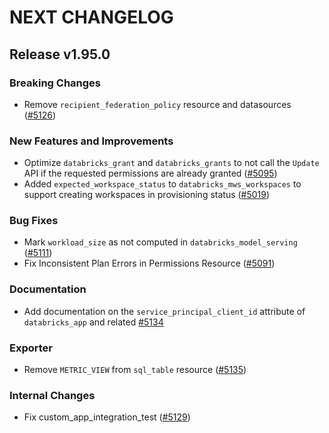 # NEXT CHANGELOG

## Release v1.95.0

### Breaking Changes

* Remove `recipient_federation_policy` resource and datasources ([#5126](https://github.com/databricks/terraform-provider-databricks/pull/5126))

### New Features and Improvements

* Optimize `databricks_grant` and `databricks_grants` to not call the `Update` API if the requested permissions are already granted ([#5095](https://github.com/databricks/terraform-provider-databricks/pull/5095))
* Added `expected_workspace_status` to `databricks_mws_workspaces` to support creating workspaces in provisioning status ([#5019](https://github.com/databricks/terraform-provider-databricks/pull/5019))

### Bug Fixes

* Mark `workload_size` as not computed in `databricks_model_serving` ([#5111](https://github.com/databricks/terraform-provider-databricks/pull/5111))
* Fix Inconsistent Plan Errors in Permissions Resource ([#5091](https://github.com/databricks/terraform-provider-databricks/pull/5091))

### Documentation

* Add documentation on the `service_principal_client_id` attribute of `databricks_app` and related [#5134](https://github.com/databricks/terraform-provider-databricks/pull/5134)
### Exporter
* Remove `METRIC_VIEW` from `sql_table` resource ([#5135](https://github.com/databricks/terraform-provider-databricks/pull/5135))

### Internal Changes

* Fix custom_app_integration_test ([#5129](https://github.com/databricks/terraform-provider-databricks/pull/5129))
